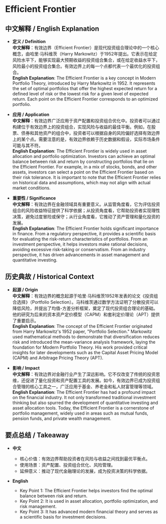 # Efficient Frontier

## 中文解释 / English Explanation

* **定义 / Definition**  
  **中文解释**：有效边界（Efficient Frontier）是现代投资组合理论中的一个核心概念，由哈里·马科维茨（Harry Markowitz）于1952年提出。它表示在给定风险水平下，能够实现最大预期收益的投资组合集合，或在给定收益水平下，风险最小的投资组合集合。有效边界上的每一个点都代表一个最优化的投资组合。  
  **English Explanation**: The Efficient Frontier is a key concept in Modern Portfolio Theory, introduced by Harry Markowitz in 1952. It represents the set of optimal portfolios that offer the highest expected return for a defined level of risk or the lowest risk for a given level of expected return. Each point on the Efficient Frontier corresponds to an optimized portfolio.

* **应用 / Application**  
  **中文解释**：有效边界广泛应用于资产配置和投资组合优化中。投资者可以通过构建位于有效边界上的投资组合，实现风险与收益的最佳平衡。例如，在股票、债券和其他资产的组合中，投资者可以根据自身的风险偏好选择有效边界上的某个点。需要注意的是，有效边界依赖于历史数据和假设，实际市场条件可能与其不符。  
  **English Explanation**: The Efficient Frontier is widely used in asset allocation and portfolio optimization. Investors can achieve an optimal balance between risk and return by constructing portfolios that lie on the Efficient Frontier. For example, in a mix of stocks, bonds, and other assets, investors can select a point on the Efficient Frontier based on their risk tolerance. It is important to note that the Efficient Frontier relies on historical data and assumptions, which may not align with actual market conditions.

* **重要性 / Significance**  
  **中文解释**：有效边界在金融领域具有重要意义。从监管角度看，它为评估投资组合的风险收益特征提供了科学依据；从投资角度看，它帮助投资者实现理性决策，避免过度冒险或保守；从行业角度看，它推动了资产管理和量化投资的发展。  
  **English Explanation**: The Efficient Frontier holds significant importance in finance. From a regulatory perspective, it provides a scientific basis for evaluating the risk-return characteristics of portfolios. From an investment perspective, it helps investors make rational decisions, avoiding excessive risk-taking or conservatism. From an industry perspective, it has driven advancements in asset management and quantitative investing.

## 历史典故 / Historical Context

* **起源 / Origin**  
  **中文解释**：有效边界的概念起源于哈里·马科维茨1952年发表的论文《投资组合选择》（Portfolio Selection）。马科维茨通过数学方法证明了分散投资可以降低风险，并提出了均值-方差分析框架，奠定了现代投资组合理论的基础。他的研究为后来的资本资产定价模型（CAPM）和套利定价理论（APT）提供了重要启示。  
  **English Explanation**: The concept of the Efficient Frontier originated from Harry Markowitz's 1952 paper, "Portfolio Selection." Markowitz used mathematical methods to demonstrate that diversification reduces risk and introduced the mean-variance analysis framework, laying the foundation for Modern Portfolio Theory. His work provided critical insights for later developments such as the Capital Asset Pricing Model (CAPM) and Arbitrage Pricing Theory (APT).

* **影响 / Impact**  
  **中文解释**：有效边界对金融行业产生了深远影响。它不仅改变了传统的投资思维，还促进了量化投资和资产配置工具的发展。如今，有效边界已成为投资组合管理的核心工具之一，广泛应用于基金、养老金和私人财富管理等领域。  
  **English Explanation**: The Efficient Frontier has had a profound impact on the financial industry. It not only transformed traditional investment thinking but also spurred the development of quantitative investing and asset allocation tools. Today, the Efficient Frontier is a cornerstone of portfolio management, widely used in areas such as mutual funds, pension funds, and private wealth management.

## 要点总结 / Takeaway

* **中文**  
  - 核心价值：有效边界帮助投资者在风险与收益之间找到最优平衡点。  
  - 使用场景：资产配置、投资组合优化、风险管理。  
  - 延伸意义：推动了现代金融理论的发展，成为投资决策的科学依据。  

* **English**  
  - Key Point 1: The Efficient Frontier helps investors find the optimal balance between risk and return.  
  - Key Point 2: It is used in asset allocation, portfolio optimization, and risk management.  
  - Key Point 3: It has advanced modern financial theory and serves as a scientific basis for investment decisions.